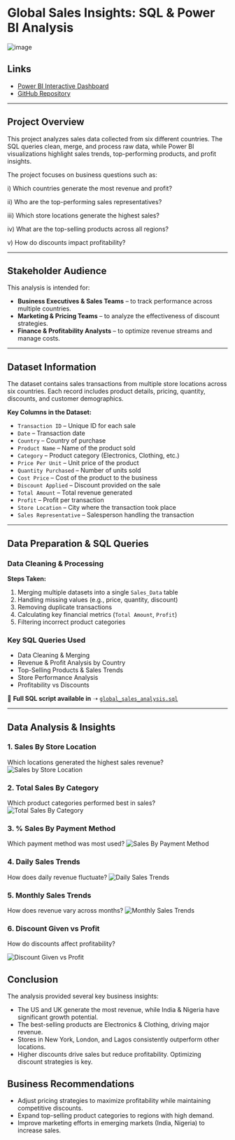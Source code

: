 # Global Sales Insights: SQL & Power BI Analysis

![image](https://raw.githubusercontent.com/Paulette-24/Global-Sales-Insights-SQL-Power-BI-Analysis/main/images/sales%20trends.jpg)

## Links  
- [Power BI Interactive Dashboard](https://app.powerbi.com/view?r=YOUR_EMBEDDED_LINK)  
- [GitHub Repository](https://github.com/YOUR-USERNAME/Global-Sales-Insights)  

---

## **Project Overview**  
This project analyzes sales data collected from six different countries. The SQL queries clean, merge, and process raw data, while Power BI visualizations highlight sales trends, top-performing products, and profit insights.  

The project focuses on business questions such as:

i) Which countries generate the most revenue and profit?  

ii) Who are the top-performing sales representatives?  

iii) Which store locations generate the highest sales? 

iv) What are the top-selling products across all regions? 

v) How do discounts impact profitability? 

---

## **Stakeholder Audience**  
This analysis is intended for:  
- **Business Executives & Sales Teams** – to track performance across multiple countries.  
- **Marketing & Pricing Teams** – to analyze the effectiveness of discount strategies.  
- **Finance & Profitability Analysts** – to optimize revenue streams and manage costs.  

---

## Dataset Information 
The dataset contains sales transactions from multiple store locations across six countries. Each record includes product details, pricing, quantity, discounts, and customer demographics.

**Key Columns in the Dataset:**  
- `Transaction ID` – Unique ID for each sale  
- `Date` – Transaction date  
- `Country` – Country of purchase  
- `Product Name` – Name of the product sold  
- `Category` – Product category (Electronics, Clothing, etc.)  
- `Price Per Unit` – Unit price of the product  
- `Quantity Purchased` – Number of units sold  
- `Cost Price` – Cost of the product to the business  
- `Discount Applied` – Discount provided on the sale  
- `Total Amount` – Total revenue generated  
- `Profit` – Profit per transaction  
- `Store Location` – City where the transaction took place  
- `Sales Representative` – Salesperson handling the transaction  

---

## Data Preparation & SQL Queries 
### Data Cleaning & Processing 
**Steps Taken:** 
1. Merging multiple datasets into a single `Sales_Data` table  
2. Handling missing values (e.g., price, quantity, discount)  
3. Removing duplicate transactions  
4. Calculating key financial metrics (`Total Amount`, `Profit`)  
5. Filtering incorrect product categories  

### Key SQL Queries Used  
- Data Cleaning & Merging  
- Revenue & Profit Analysis by Country 
- Top-Selling Products & Sales Trends  
- Store Performance Analysis  
- Profitability vs Discounts  

📜 **Full SQL script available in** ➝ [`global_sales_analysis.sql`](sql_queries/global_sales_analysis.sql)  

---

## Data Analysis & Insights
### **1. Sales By Store Location** 
Which locations generated the highest sales revenue?
![Sales by Store Location](https://raw.githubusercontent.com/Paulette-24/Global-Sales-Insights-SQL-Power-BI-Analysis/main/images/sales%20by%20store%20location.jpg)

### **2. Total Sales By Category**
Which product categories performed best in sales?
![Total Sales By Category](https://raw.githubusercontent.com/Paulette-24/Global-Sales-Insights-SQL-Power-BI-Analysis/main/images/total%20sales%20by%20category.jpg)

### **3. % Sales By Payment Method**
Which payment method was most used?
![Sales By Payment Method](https://raw.githubusercontent.com/Paulette-24/Global-Sales-Insights-SQL-Power-BI-Analysis/main/images/percentage%20sales%20by%20payment%20method.jpg)

### **4. Daily Sales Trends**
How does daily revenue fluctuate?
![Daily Sales Trends](https://raw.githubusercontent.com/Paulette-24/Global-Sales-Insights-SQL-Power-BI-Analysis/main/images/daily%20sales%20trends.jpg)

### **5. Monthly Sales Trends**
How does revenue vary across months?
![Monthly Sales Trends](https://raw.githubusercontent.com/Paulette-24/Global-Sales-Insights-SQL-Power-BI-Analysis/main/images/Monthly%20Sales%20Trends.jpg)

### **6. Discount Given vs Profit**
How do discounts affect profitability?

![Discount Given vs Profit](https://raw.githubusercontent.com/Paulette-24/Global-Sales-Insights-SQL-Power-BI-Analysis/main/images/discount%20given%20vs%20profit.jpg)

## Conclusion
The analysis provided several key business insights:
- The US and UK generate the most revenue, while India & Nigeria have significant growth potential.
- The best-selling products are Electronics & Clothing, driving major revenue.
- Stores in New York, London, and Lagos consistently outperform other locations.
- Higher discounts drive sales but reduce profitability. Optimizing discount strategies is key.
  
## Business Recommendations
- Adjust pricing strategies to maximize profitability while maintaining competitive discounts.
- Expand top-selling product categories to regions with high demand.
- Improve marketing efforts in emerging markets (India, Nigeria) to increase sales.

